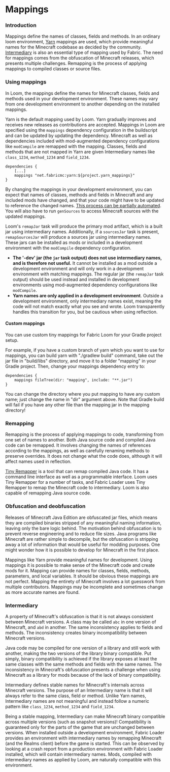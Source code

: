 # Mappings

### Introduction

Mappings define the names of classes, fields and methods. In an ordinary
loom environment, [Yarn](https://github.com/FabricMC/yarn) mappings are
used, which provide meaningful names for the Minecraft codebase as
decided by the community.
[Intermediary](https://github.com/FabricMC/intermediary) is also an
essential type of mapping used by Fabric. The need for mappings comes
from the obfuscation of Minecraft releases, which presents multiple
challenges. Remapping is the process of applying mappings to compiled
classes or source files.

### Using mappings

In Loom, the mappings define the names for Minecraft classes, fields and
methods used in your development environment. These names may vary from
one development environment to another depending on the installed
mappings.

Yarn is the default mapping used by Loom. Yarn gradually improves and
receives new releases as contributions are accepted. Mappings in Loom
are specified using the `mappings` dependency configuration in the
buildscript and can be updated by updating the dependency. Minecraft as
well as dependencies included with mod-augmented dependency
configurations like `modCompile` are remapped with the mapping. Classes,
fields and methods that are not mapped in Yarn are given Intermediary
names like `class_1234`, `method_1234` and `field_1234`.

    dependencies {
        [...]
        mappings "net.fabricmc:yarn:${project.yarn_mappings}"
    }

By changing the mappings in your development environment, you can expect
that names of classes, methods and fields in Minecraft and any included
mods have changed, and that your code might have to be updated to
reference the changed names. [This process can be partially
automated](../Modding-Tutorials/Advanced/migratemappings.md). You will also have to run
`genSources` to access Minecraft sources with the updated mappings.

Loom's `remapJar` task will produce the primary mod artifact, which is a
built jar using intermediary names. Additionally, if a `sourcesJar` task
is present, `remapSourcesJar` will produce a sources jar using
intermediary names. These jars can be installed as mods or included in a
development environment with the `modCompile` dependency configuration.

- **The '-dev' jar (the `jar` task output) does not use intermediary
  names, and is therefore not useful.** It cannot be installed as a
  mod outside a development environment and will only work in a
  development environment with matching mappings. The regular jar (the
  `remapJar` task output) should be used instead and installed in
  development environments using mod-augmented dependency
  configurations like `modCompile`.
- **Yarn names are only applied in a development environment**.
  Outside a development environment, only intermediary names exist,
  meaning the code will not match exactly what you see and wrote. Loom
  transparently handles this transition for you, but be cautious when
  using reflection.

#### Custom mappings

You can use custom tiny mappings for Fabric Loom for your Gradle project
setup.

For example, if you have a custom branch of yarn which you want to use
for mappings, you can build yarn with "./gradlew build" command, take
out the jar file in "build/libs" directory, and move it to a folder
"mapping" in your Gradle project. Then, change your mappings dependency
entry to:

    dependencies {
        mappings fileTree(dir: "mapping", include: "**.jar")
    }

You can change the directory where you put mapping to have any custom
name; just change the name in "dir" argument above. Note that Gradle
build will fail if you have any other file than the mapping jar in the
mapping directory\!

### Remapping

Remapping is the process of applying mappings to code, transforming from
one set of names to another. Both Java source code and compiled Java
code can be remapped. It involves changing the names of references
according to the mappings, as well as carefully renaming methods to
preserve overrides. It does not change what the code does, although it
will affect names used in reflection.

[Tiny Remapper](https://github.com/FabricMC/tiny-remapper) is a tool
that can remap compiled Java code. It has a command line interface as
well as a programmable interface. Loom uses Tiny Remapper for a number
of tasks, and Fabric Loader uses Tiny Remapper to remap the Minecraft
code to intermediary. Loom is also capable of remapping Java source
code.

### Obfuscation and deobfuscation

Releases of Minecraft Java Edition are obfuscated jar files, which means
they are compiled binaries stripped of any meaningful naming
information, leaving only the bare logic behind. The motivation behind
obfuscation is to prevent reverse engineering and to reduce file sizes.
Java programs like Minecraft are rather simple to decompile, but the
obfuscation is stripping away a lot of information that would be useful
for modding purposes. One might wonder how it is possible to develop for
Minecraft in the first place.

Mappings like Yarn provide meaningful names for development. Using
mappings it is possible to make sense of the Minecraft code and create
mods for it. Mapping can provide names for classes, fields, methods,
parameters, and local variables. It should be obvious these mappings are
not perfect. Mapping the entirety of Minecraft involves a lot guesswork
from multiple contributors. Mappings may be incomplete and sometimes
change as more accurate names are found.

### Intermediary

A property of Minecraft's obfuscation is that it is not always
consistent between Minecraft versions. A class may be called `abc` in
one version of Minecraft, and `abd` in another. The same inconsistency
applies to fields and methods. The inconsistency creates binary
incompatibility between Minecraft versions.

Java code may be compiled for one version of a library and still work
with another, making the two versions of the library binary compatible.
Put simply, binary compatibility is achieved if the library exposes at
least the same classes with the same methods and fields with the same
names. The inconsistency in Minecraft's obfuscation presents a challenge
when using Minecraft as a library for mods because of the lack of binary
compatibility.

Intermediary defines stable names for Minecraft's internals across
Minecraft versions. The purpose of an Intermediary name is that it will
always refer to the same class, field or method. Unlike Yarn names,
Intermediary names are not meaningful and instead follow a numeric
pattern like `class_1234`, `method_1234` and `field_1234`.

Being a stable mapping, Intermediary can make Minecraft binary
compatible across multiple versions (such as snapshot versions)\!
Compatibility is guaranteed only for the parts of the game that are
unchanged between versions. When installed outside a development
environment, Fabric Loader provides an environment with intermediary
names by remapping Minecraft (and the Realms client) before the game is
started. This can be observed by looking at a crash report from a
production environment with Fabric Loader installed, which will contain
intermediary names. Mods, compiled with intermediary names as applied by
Loom, are naturally compatible with this environment.
